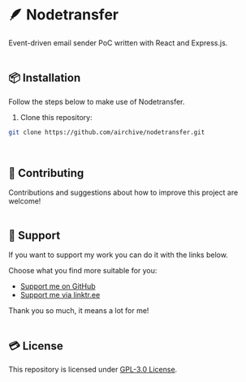 # 🪶 Nodetransfer
Event-driven email sender PoC written with React and Express.js.  
&nbsp;

## 📦 Installation  
Follow the steps below to make use of Nodetransfer.
&nbsp;

1. Clone this repository:  
```bash
git clone https://github.com/airchive/nodetransfer.git
```
&nbsp;

## 🤝 Contributing  
Contributions and suggestions about how to improve this project are welcome!  
&nbsp;  

## 💚 Support  
If you want to support my work you can do it with the links below.  

Choose what you find more suitable for you:  
- [Support me on GitHub](https://github.com/sponsors/Airscripts)  
- [Support me via linktr.ee](https://linktr.ee/airscript)  

Thank you so much, it means a lot for me!  
&nbsp;  

## 💳 License  
This repository is licensed under [GPL-3.0 License](https://github.com/airchive/nodetransfer/blog/main/LICENSE).  
&nbsp;
